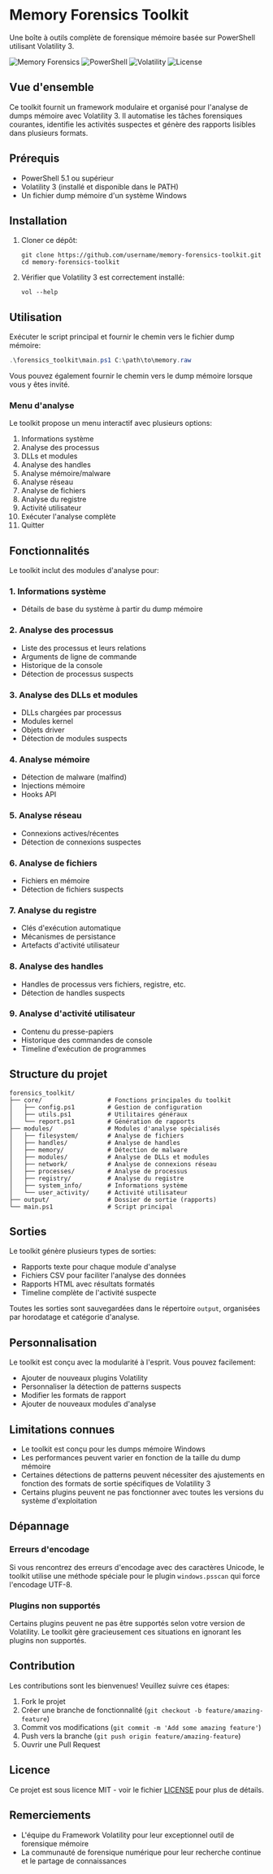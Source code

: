 # Memory Forensics Toolkit

Une boîte à outils complète de forensique mémoire basée sur PowerShell utilisant Volatility 3.

![Memory Forensics](https://img.shields.io/badge/Memory-Forensics-blue)
![PowerShell](https://img.shields.io/badge/PowerShell-5.1+-blue)
![Volatility](https://img.shields.io/badge/Volatility-3.0-green)
![License](https://img.shields.io/badge/License-MIT-yellow)

## Vue d'ensemble

Ce toolkit fournit un framework modulaire et organisé pour l'analyse de dumps mémoire avec Volatility 3. Il automatise les tâches forensiques courantes, identifie les activités suspectes et génère des rapports lisibles dans plusieurs formats.

## Prérequis

- PowerShell 5.1 ou supérieur
- Volatility 3 (installé et disponible dans le PATH)
- Un fichier dump mémoire d'un système Windows

## Installation

1. Cloner ce dépôt:
   ```
   git clone https://github.com/username/memory-forensics-toolkit.git
   cd memory-forensics-toolkit
   ```

2. Vérifier que Volatility 3 est correctement installé:
   ```
   vol --help
   ```

## Utilisation

Exécuter le script principal et fournir le chemin vers le fichier dump mémoire:

```powershell
.\forensics_toolkit\main.ps1 C:\path\to\memory.raw
```

Vous pouvez également fournir le chemin vers le dump mémoire lorsque vous y êtes invité.

### Menu d'analyse

Le toolkit propose un menu interactif avec plusieurs options:

1. Informations système
2. Analyse des processus
3. DLLs et modules
4. Analyse des handles
5. Analyse mémoire/malware
6. Analyse réseau
7. Analyse de fichiers
8. Analyse du registre
9. Activité utilisateur
10. Exécuter l'analyse complète
11. Quitter

## Fonctionnalités

Le toolkit inclut des modules d'analyse pour:

### 1. Informations système
- Détails de base du système à partir du dump mémoire

### 2. Analyse des processus
- Liste des processus et leurs relations
- Arguments de ligne de commande
- Historique de la console
- Détection de processus suspects

### 3. Analyse des DLLs et modules
- DLLs chargées par processus
- Modules kernel
- Objets driver
- Détection de modules suspects

### 4. Analyse mémoire
- Détection de malware (malfind)
- Injections mémoire
- Hooks API

### 5. Analyse réseau
- Connexions actives/récentes
- Détection de connexions suspectes

### 6. Analyse de fichiers
- Fichiers en mémoire
- Détection de fichiers suspects

### 7. Analyse du registre
- Clés d'exécution automatique
- Mécanismes de persistance
- Artefacts d'activité utilisateur

### 8. Analyse des handles
- Handles de processus vers fichiers, registre, etc.
- Détection de handles suspects

### 9. Analyse d'activité utilisateur
- Contenu du presse-papiers
- Historique des commandes de console
- Timeline d'exécution de programmes

## Structure du projet

```
forensics_toolkit/
├── core/                  # Fonctions principales du toolkit
│   ├── config.ps1         # Gestion de configuration
│   ├── utils.ps1          # Utilitaires généraux
│   └── report.ps1         # Génération de rapports
├── modules/               # Modules d'analyse spécialisés
│   ├── filesystem/        # Analyse de fichiers
│   ├── handles/           # Analyse de handles
│   ├── memory/            # Détection de malware
│   ├── modules/           # Analyse de DLLs et modules
│   ├── network/           # Analyse de connexions réseau
│   ├── processes/         # Analyse de processus
│   ├── registry/          # Analyse du registre
│   ├── system_info/       # Informations système
│   └── user_activity/     # Activité utilisateur
├── output/                # Dossier de sortie (rapports)
└── main.ps1               # Script principal
```

## Sorties

Le toolkit génère plusieurs types de sorties:

- Rapports texte pour chaque module d'analyse
- Fichiers CSV pour faciliter l'analyse des données
- Rapports HTML avec résultats formatés
- Timeline complète de l'activité suspecte

Toutes les sorties sont sauvegardées dans le répertoire `output`, organisées par horodatage et catégorie d'analyse.

## Personnalisation

Le toolkit est conçu avec la modularité à l'esprit. Vous pouvez facilement:

- Ajouter de nouveaux plugins Volatility
- Personnaliser la détection de patterns suspects
- Modifier les formats de rapport
- Ajouter de nouveaux modules d'analyse

## Limitations connues

- Le toolkit est conçu pour les dumps mémoire Windows
- Les performances peuvent varier en fonction de la taille du dump mémoire
- Certaines détections de patterns peuvent nécessiter des ajustements en fonction des formats de sortie spécifiques de Volatility 3
- Certains plugins peuvent ne pas fonctionner avec toutes les versions du système d'exploitation

## Dépannage

### Erreurs d'encodage
Si vous rencontrez des erreurs d'encodage avec des caractères Unicode, le toolkit utilise une méthode spéciale pour le plugin `windows.psscan` qui force l'encodage UTF-8.

### Plugins non supportés
Certains plugins peuvent ne pas être supportés selon votre version de Volatility. Le toolkit gère gracieusement ces situations en ignorant les plugins non supportés.

## Contribution

Les contributions sont les bienvenues! Veuillez suivre ces étapes:

1. Fork le projet
2. Créer une branche de fonctionnalité (`git checkout -b feature/amazing-feature`)
3. Commit vos modifications (`git commit -m 'Add some amazing feature'`)
4. Push vers la branche (`git push origin feature/amazing-feature`)
5. Ouvrir une Pull Request

## Licence

Ce projet est sous licence MIT - voir le fichier [LICENSE](LICENSE) pour plus de détails.

## Remerciements

- L'équipe du Framework Volatility pour leur exceptionnel outil de forensique mémoire
- La communauté de forensique numérique pour leur recherche continue et le partage de connaissances 